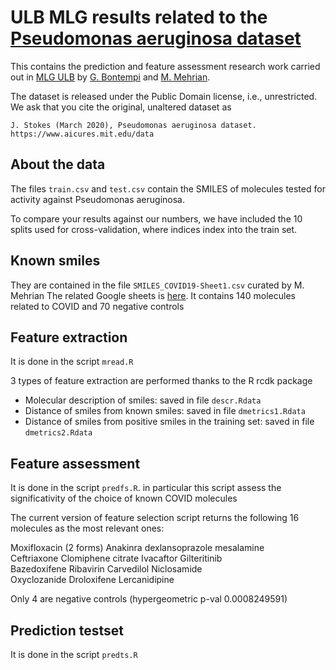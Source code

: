 # ULB MLG results related to the [Pseudomonas aeruginosa dataset](https://www.aicures.mit.edu/data)

This contains the prediction and feature assessment research work carried out in
[MLG ULB](http://mlg.ulb.ac.be) by [G. Bontempi](http://di.ulb.ac.be/map/gbonte/Welcome.html) and 
[M. Mehrian](https://mlg.ulb.ac.be/wordpress/members-2/mmehrian/). 

The dataset is released under the Public Domain license, i.e., unrestricted. We
ask that you cite the original, unaltered dataset as 

```
J. Stokes (March 2020), Pseudomonas aeruginosa dataset.
https://www.aicures.mit.edu/data
```

## About the data

The files `train.csv` and `test.csv` contain the SMILES of molecules tested for
activity against Pseudomonas aeruginosa.

To compare your results against our numbers, we have included the 10 splits used
for cross-validation, where indices index into the train set. 

## Known smiles
They are contained in the file `SMILES_COVID19-Sheet1.csv` curated by M. Mehrian
The related Google sheets is [here](https://docs.google.com/spreadsheets/d/1Ll26liuImbjxnkfwunEBb9Hn9nH38lUvOsLJaYLayFQ/edit#gid=0).
It contains 140 molecules related to COVID and 70 negative controls

## Feature extraction 
It is done in the script `mread.R`

3 types of feature extraction are performed thanks to the R rcdk package

* Molecular description of smiles: saved in file `descr.Rdata`
* Distance of smiles from known smiles: saved in file `dmetrics1.Rdata`
* Distance of smiles from positive smiles in the training set: saved in file `dmetrics2.Rdata`

## Feature assessment 
It is done in the script `predfs.R`. in particular this script assess the significativity of the choice of known COVID molecules

The current version of feature selection script returns the following 16 molecules as the most relevant ones:

 Moxifloxacin (2 forms)       Anakinra           dexlansoprazole    mesalamine        
 Ceftriaxone        Clomiphene citrate Ivacaftor          Gilteritinib      
 Bazedoxifene       Ribavirin          Carvedilol         Niclosamide       
 Oxyclozanide       Droloxifene        Lercanidipine     

Only 4 are negative controls (hypergeometric p-val 0.0008249591)

## Prediction  testset
It is done in the script `predts.R`

